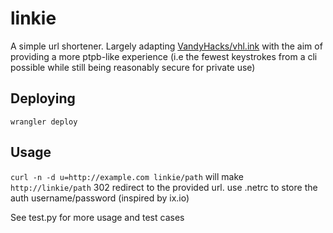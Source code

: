 linkie
======

A simple url shortener. Largely adapting [VandyHacks/vhl.ink](https://github.com/VandyHacks/vhl.ink) with the aim of providing a more ptpb-like experience (i.e the fewest keystrokes from a cli possible while still being reasonably secure for private use)

Deploying
---------

`wrangler deploy`

Usage
-----

`curl -n -d u=http://example.com linkie/path` will make `http://linkie/path` 302 redirect to the provided url. use .netrc to store the auth username/password (inspired by ix.io)

See test.py for more usage and test cases
